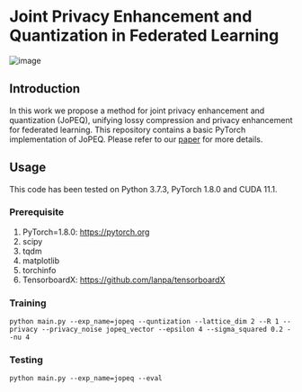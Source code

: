 # Joint Privacy Enhancement and Quantization in Federated Learning
<!--Created by Natalie Lang and Nir Shlezinger from Ben-Gurion University.-->

![image](https://user-images.githubusercontent.com/55830582/200581053-3eb814d9-2342-4ae7-89b7-b9647c886e15.png)

## Introduction
In this work we propose a method for joint privacy enhancement and quantization (JoPEQ), unifying lossy compression and privacy enhancement for federated learning. This repository contains a basic PyTorch implementation of JoPEQ. Please refer to our [paper](https://arxiv.org/abs/2208.10888) for more details.

## Usage
This code has been tested on Python 3.7.3, PyTorch 1.8.0 and CUDA 11.1.

### Prerequisite
1. PyTorch=1.8.0: https://pytorch.org
2. scipy
3. tqdm
4. matplotlib
5. torchinfo
6. TensorboardX: https://github.com/lanpa/tensorboardX

### Training
```
python main.py --exp_name=jopeq --quntization --lattice_dim 2 --R 1 --privacy --privacy_noise jopeq_vector --epsilon 4 --sigma_squared 0.2 --nu 4
```

### Testing
```
python main.py --exp_name=jopeq --eval 
```
